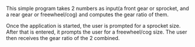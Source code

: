 This simple program takes 2 numbers as input(a front gear or sprocket, and a
rear gear or freewheel/cog) and computes the gear ratio of them. 

Once the application is started, the user is prompted for a sprocket size. After
that is entered, it prompts the user for a freewheel/cog size. The user then
receives the gear ratio of the 2 combined.
